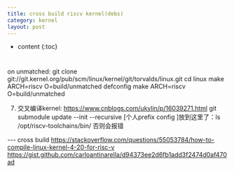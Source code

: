 ```yaml
---
title: cross build riscv kernel(debs) 
category: kernel 
layout: post
---
```

* content
{:toc}

# 
on unmatched:
git clone git://git.kernel.org/pub/scm/linux/kernel/git/torvalds/linux.git
cd linux
make ARCH=riscv O=build/unmatched defconfig
make ARCH=riscv O=build/unmatched       


7. 交叉编译kernel:
https://www.cnblogs.com/ukylin/p/16039271.html
git submodule update --init --recursive
[个人prefix config ]放到这里了：ls /opt/riscv-toolchains/bin/
否则会报错


--- cross  build
https://stackoverflow.com/questions/55053784/how-to-compile-linux-kernel-4-20-for-risc-v
https://gist.github.com/carloantinarella/d94373ee2d6fb1add3f2474d0af470ad
